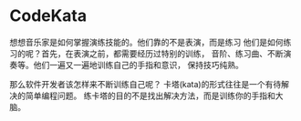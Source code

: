 # CodeKata
想想音乐家是如何掌握演练技能的。他们靠的不是表演，而是练习
他们是如何练习的呢？首先，在表演之前，都需要经历过特别的训练，
音阶、练习曲、不断演奏等。他们一遍又一遍地训练自己的手指和意识，
保持技巧纯熟。

那么软件开发者该怎样来不断训练自己呢？
卡塔(kata)的形式往往是一个有待解决的简单编程问题。
练卡塔的目的不是找出解决方法，而是训练你的手指和大脑。
